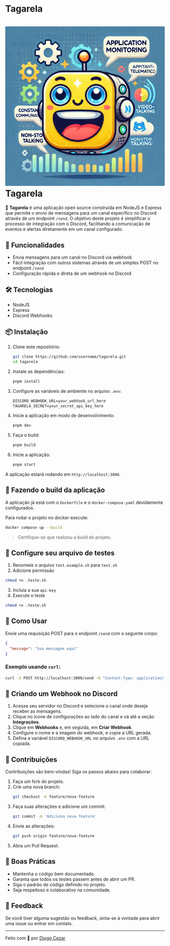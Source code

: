 # Tagarela

# ![Bot Avatar](assets/tagarela.jpeg) Tagarela

🚀 **Tagarela** é uma aplicação open source construída em NodeJS e Express que permite o envio de mensagens para um canal específico no Discord através de um endpoint `/send`. O objetivo deste projeto é simplificar o processo de integração com o Discord, facilitando a comunicação de eventos e alertas diretamente em um canal configurado.

## 📜 Funcionalidades

- Envia mensagens para um canal no Discord via webhook
- Fácil integração com outros sistemas através de um simples POST no endpoint `/send`
- Configuração rápida e direta de um webhook no Discord

## 🛠️ Tecnologias

- NodeJS
- Express
- Discord Webhooks

## 📦 Instalação

1. Clone este repositório:

   ```bash
   git clone https://github.com/username/tagarela.git
   cd tagarela
   ```

2. Instale as dependências:

   ```bash
   pnpm install
   ```

3. Configure as variáveis de ambiente no arquivo `.env`:

   ```env
   DISCORD_WEBHOOK_URL=your_webhook_url_here
   TAGARELA_SECRET=your_secret_api_key_here
   ```

4. Inicie a aplicação em modo de desenvolvimento:

   ```bash
   pnpm dev
   ```

5. Faça o build:

   ```bash
   pnpm build
   ```

6. Inicie a aplicação:

   ```bash
   pnpm start
   ```

A aplicação estará rodando em `http://localhost:3000`.

## 🚀 Fazendo o build da aplicação

A aplicação já está com o `Dockerfile` e o `docker-compose.yaml` devidamente configurados.

Para rodar o projeto no docker execute:

```bash
docker compose up --build
```

> Certifique-se que realizou a build do projeto.

## 🤖 Configure seu arquivo de testes

1. Renomeie o arquivo `test.example.sh` para `test.sh`
2. Adicione permissão

```bash
chmod +x .teste.sh
```

3. Incluia a sua `api-key`
4. Execute o teste

```bash
chmod +x .teste.sh
```

## 🚀 Como Usar

Envie uma requisição POST para o endpoint `/send` com o seguinte corpo:

```json
{
  "message": "Sua mensagem aqui"
}
```

### Exemplo usando `curl`:

```bash
curl -X POST http://localhost:3000/send -H "Content-Type: application/json" -H "api-key: XXX" -d '{"message": "Hello Discord!"}'
```

## 🔗 Criando um Webhook no Discord

1. Acesse seu servidor no Discord e selecione o canal onde deseja receber as mensagens.
2. Clique no ícone de configurações ao lado do canal e vá até a seção **Integrações**.
3. Clique em **Webhooks** e, em seguida, em **Criar Webhook**.
4. Configure o nome e a imagem do webhook, e copie a URL gerada.
5. Defina a variável `DISCORD_WEBHOOK_URL` no arquivo `.env` com a URL copiada.

## 🙌 Contribuições

Contribuições são bem-vindas! Siga os passos abaixo para colaborar:

1. Faça um fork do projeto.
2. Crie uma nova branch:
   ```bash
   git checkout -b feature/nova-feature
   ```
3. Faça suas alterações e adicione um commit:
   ```bash
   git commit -m 'Adiciona nova feature'
   ```
4. Envie as alterações:
   ```bash
   git push origin feature/nova-feature
   ```
5. Abra um Pull Request.

## 📝 Boas Práticas

- Mantenha o código bem documentado.
- Garanta que todos os testes passem antes de abrir um PR.
- Siga o padrão de código definido no projeto.
- Seja respeitoso e colaborativo na comunidade.

## 💬 Feedback

Se você tiver alguma sugestão ou feedback, sinta-se à vontade para abrir uma issue ou entrar em contato.

---

Feito com 💙 por [Diogo Cezar](https://github.com/diogocezar)
